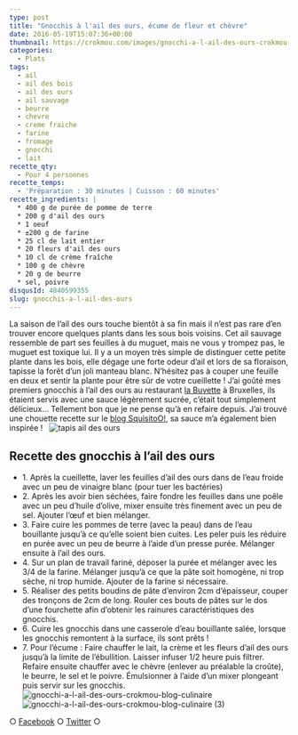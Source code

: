 ```yaml
---
type: post
title: "Gnocchis à l'ail des ours, écume de fleur et chèvre"
date: 2016-05-19T15:07:36+00:00
thumbnail: https://crokmou.com/images/gnocchi-a-l-ail-des-ours-crokmou-blog-culinaire-1.jpg
categories:
  - Plats
tags:
  - ail
  - ail des bois
  - ail des ours
  - ail sauvage
  - beurre
  - chevre
  - creme fraiche
  - farine
  - fromage
  - gnocchi
  - lait
recette_qty:
  - Pour 4 personnes
recette_temps:
  - 'Préparation : 30 minutes | Cuisson : 60 minutes'
recette_ingredients: |
  * 400 g de purée de pomme de terre
  * 200 g d'ail des ours
  * 1 oeuf
  * ±200 g de farine
  * 25 cl de lait entier
  * 20 fleurs d'ail des ours
  * 10 cl de crème fraîche
  * 100 g de chèvre
  * 20 g de beurre
  * sel, poivre
disqusId: 4840599355
slug: gnocchis-a-l-ail-des-ours
---
```


La saison de l’ail des ours touche bientôt à sa fin mais il n’est pas rare d’en trouver encore quelques plants dans les sous bois voisins. Cet ail sauvage ressemble de part ses feuilles à du muguet, mais ne vous y trompez pas, le muguet est toxique lui. Il y a un moyen très simple de distinguer cette petite plante dans les bois, elle dégage une forte odeur d’ail et lors de sa floraison, tapisse la forêt d’un joli manteau blanc. N’hésitez pas à couper une feuille en deux et sentir la plante pour être sûr de votre cueillette ! J’ai goûté mes premiers gnocchis à l’ail des ours au restaurant [la Buvette](http://www.la-buvette.be/) à Bruxelles, ils étaient servis avec une sauce légèrement sucrée, c’était tout simplement délicieux… Tellement bon que je ne pense qu’à en refaire depuis. J’ai trouvé une chouette recette sur le [blog SquisitoO!](http://squisitoo.blogspot.be/2011/04/gnocchi-lail-des-ours-et-ecume-de.html), sa sauce m’a également bien inspirée !   ![tapis ail des ours](https://crokmou.com/images/2016-05-19-15-07-55_jxsbkn.jpg)

## **Recette des gnocchis à l’ail des ours**

* 1\. Après la cueillette, laver les feuilles d’ail des ours dans de l’eau froide avec un peu de vinaigre blanc (pour tuer les bactéries)
* 2\. Après les avoir bien séchées, faire fondre les feuilles dans une poêle avec un peu d’huile d’olive, mixer ensuite très finement avec un peu de sel. Ajouter l’œuf et bien mélanger.
* 3\. Faire cuire les pommes de terre (avec la peau) dans de l’eau bouillante jusqu’à ce qu’elle soient bien cuites. Les peler puis les réduire en purée avec un peu de beurre à l’aide d’un presse purée. Mélanger ensuite à l’ail des ours.
* 4\. Sur un plan de travail fariné, déposer la purée et mélanger avec les 3/4 de la farine. Mélanger jusqu’à ce que la pâte soit homogène, ni trop sèche, ni trop humide. Ajouter de la farine si nécessaire.
* 5\. Réaliser des petits boudins de pâte d’environ 2cm d’épaisseur, couper des tronçons de 2cm de long. Rouler ces bouts de pâtes sur le dos d’une fourchette afin d’obtenir les rainures caractéristiques des gnocchis.
* 6\. Cuire les gnocchis dans une casserole d’eau bouillante salée, lorsque les gnocchis remontent à la surface, ils sont prêts !
* 7\. Pour l’écume : Faire chauffer le lait, la crème et les fleurs d’ail des ours jusqu’à la limite de l’ébullition. Laisser infuser 1/2 heure puis filtrer. Refaire ensuite chauffer avec le chèvre (enlever au préalable la croûte), le beurre, le sel et le poivre. Émulsionner à l’aide d’un mixer plongeant puis servir sur les gnocchis.   ![gnocchi-a-l-ail-des-ours-crokmou-blog-culinaire](https://crokmou.com/images/gnocchi-a-l-ail-des-ours-crokmou-blog-culinaire_elzh3p.jpg)![gnocchi-a-l-ail-des-ours-crokmou-blog-culinaire (3)](https://crokmou.com/images/gnocchi-a-l-ail-des-ours-crokmou-blog-culinaire-3_yjo1vl.jpg)

○ [Facebook](https://www.facebook.com/crokmou.blog) ○ [Twitter](https://twitter.com/Crokmou) ○